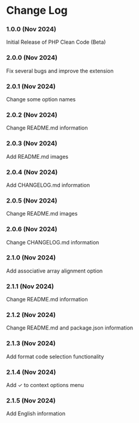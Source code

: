 # Change Log

### 1.0.0 (Nov 2024)

Initial Release of PHP Clean Code (Beta)

### 2.0.0 (Nov 2024)

Fix several bugs and improve the extension

### 2.0.1 (Nov 2024)

Change some option names

### 2.0.2 (Nov 2024)

Change README.md information

### 2.0.3 (Nov 2024)

Add README.md images

### 2.0.4 (Nov 2024)

Add CHANGELOG.md information

### 2.0.5 (Nov 2024)

Change README.md images

### 2.0.6 (Nov 2024)

Change CHANGELOG.md information

### 2.1.0 (Nov 2024)

Add associative array alignment option

### 2.1.1 (Nov 2024)

Change README.md information

### 2.1.2 (Nov 2024)

Change README.md and package.json information

### 2.1.3 (Nov 2024)

Add format code selection functionality

### 2.1.4 (Nov 2024)

Add ✓ to context options menu

### 2.1.5 (Nov 2024)

Add English information
